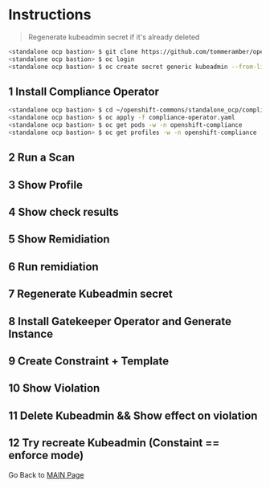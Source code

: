 # Instructions

> Regenerate kubeadmin secret if it's already deleted

```bash
<standalone ocp bastion> $ git clone https://github.com/tommeramber/openshift-commons.git
<standalone ocp bastion> $ oc login
<standalone ocp bastion> $ oc create secret generic kubeadmin --from-literal=password=lol -n kube-system 
```

## 1 Install Compliance Operator
```bash
<standalone ocp bastion> $ cd ~/openshift-commons/standalone_ocp/compliance_operator
<standalone ocp bastion> $ oc apply -f compliance-operator.yaml
<standalone ocp bastion> $ oc get pods -w -n openshift-compliance
<standalone ocp bastion> $ oc get profiles -w -n openshift-compliance
```


## 2 Run a Scan


## 3 Show Profile


## 4 Show check results


## 5 Show Remidiation


## 6 Run remidiation


## 7 Regenerate Kubeadmin secret


## 8 Install Gatekeeper Operator and Generate Instance


## 9 Create Constraint + Template


## 10 Show Violation


## 11 Delete Kubeadmin && Show effect on violation


## 12 Try recreate Kubeadmin (Constaint == enforce mode)


Go Back to [MAIN Page](https://github.com/tommeramber/openshift-commons)
